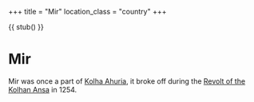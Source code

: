+++
title = "Mir"
location_class = "country"
+++

{{ stub() }}

# Mir


Mir was once a part of [Kolha Ahuria](@/locations/kolha.md), it broke off during the [Revolt of the Kolhan Ansa](@/misc/revolt-of-the-kolhan-ansa.md) in 1254.
